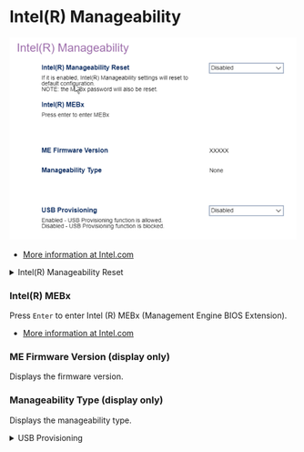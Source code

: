 # Intel(R) Manageability #

![](./img/thinkcenter_intel_r_manageability.png)

 - [More information at Intel.com](https://software.intel.com/sites/manageability/AMT_Implementation_and_Reference_Guide/default.htm)

<details><summary>Intel(R) Manageability Reset</summary>

Return Intel(R) Manageability settings to default configuration.

Options:

1. **Enabled** - enables Intel(R) Manageability Reset. Default.
2. Disabled - disables Intel(R) Manageability Reset.

!> the MEBx password will also be reset.

</details>

### Intel(R) MEBx ###

Press `Enter` to enter Intel (R) MEBx (Management Engine BIOS Extension).

 - [More information at Intel.com](https://www.intel.com/content/www/us/en/support/articles/000020917/software/manageability-products.html)

### ME Firmware Version (display only) ###

Displays the firmware version.

<!-- TODO: styles-->

### Manageability Type (display only) ###

Displays the manageability type.

<!-- TODO: styles-->

</details>

<details><summary>USB Provisioning</summary>

Options:

1.  **Enabled** - enables USB provisioning. Default.
2.  Disabled - disables USB provisioning.

<!-- TODO: add WMI
| WMI Setting name | Values | SVP or SMP Req'd |
|:---|:---|:---|
| USBProvisioning | setting_values | yes_no |
-->

</details>
